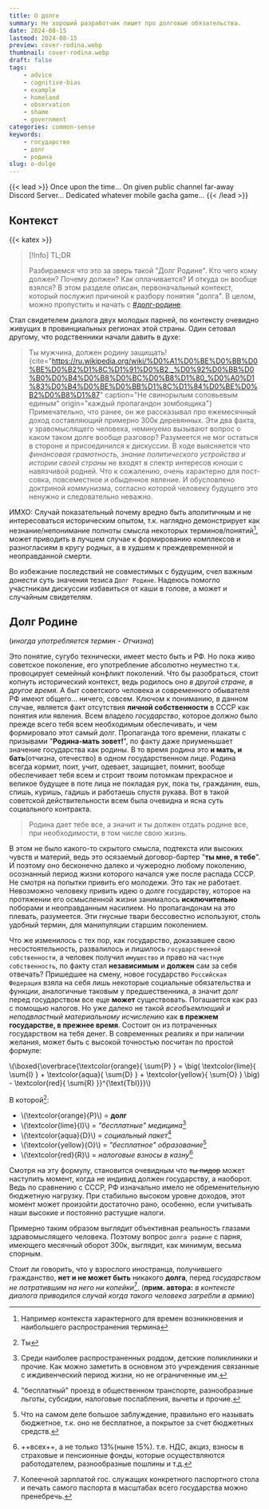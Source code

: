 ```yaml
---
title: О долге
summary: Не хороший разработчик пишет про долговые обязательства.
date: 2024-08-15
lastmod: 2024-08-15
preview: cover-rodina.webp
thumbnail: cover-rodina.webp
draft: false
tags:
    - advice
    - cognitive-bias
    - example
    - homeland
    - observation
    - shame
    - government
categories: common-sense
keywords:
    - государство
    - долг
    - родина
slug: o-dolge
---
```


{{< lead >}}
Once upon the time...
On given public channel far-away Discord Server...
Dedicated whatever mobile gacha game...
{{< /lead >}}

## Контекст

{{< katex >}}

> [!Info] TL;DR
>
> Разбираемся что это за зверь такой "Долг Родине". 
> Кто чего кому должен?
> Почему должен?
> Как оплачивается?
> И откуда он вообще взялся?
> В этом разделе описан, первоначальный контекст, который послужил причиной к разбору понятия "долга". В целом, можно пропустить и начать с <a href="#долг-родине">#долг-родине</a>.

Стал свидетелем диалога двух молодых парней, по контексту очевидно живущих в провинциальных регионах этой страны.
Один сетовал другому, что родственники начали давить в духе:
> Ты мужчина, должен родину защищать!
{cite="https://ru.wikipedia.org/wiki/%D0%A1%D0%BE%D0%BB%D0%BE%D0%B2%D1%8C%D1%91%D0%B2,_%D0%92%D0%BB%D0%B0%D0%B4%D0%B8%D0%BC%D0%B8%D1%80_%D0%A0%D1%83%D0%B4%D0%BE%D0%BB%D1%8C%D1%84%D0%BE%D0%B2%D0%B8%D1%87" caption="Не свинорылым соловьевым единым" origin="каждый пропагандон зомбоящика"}
Примечательно, что ранее, он же рассказывал про ежемесячный доход составляющий примерно 300к деревянных.
Эти два факта, у зравомыслящего человека, неминуемо вызывают вопрос о каком таком долге вообще разговор?
Разумеется не мог остаться в стороне и присоединился к дискуссии. В ходе выясняется что _финансовая грамотность, знание политического устройства и истории своей страны_ не входят в спектр интересов юноши с навязчивой родней. Что к сожалению, очень характерно для пост-совка, повсеместное и обыденное явление. И обусловлено доктриной коммунизма, согласно которой человеку будущего это ненужно и следовательно неважно.

ИМХО: Случай показательный почему вредно быть аполитичным и не интересоваться историческим опытом, т.к. наглядно демонстрирует как незнание/непонимание полноты смысла некоторых терминов/понятий[^pon], может приводить в лучшем случае к формированию комплексов и разногласиям в кругу родных, а в худшем к преждевременной и неоправданной смерти.

Во избежание последствий не совместимых с будущим, счел важным донести суть значения тезиса `Долг Родине`. Надеюсь помогло участникам дискуссии избавиться от каши в голове, а может и случайным свидетелям.

## Долг Родине

(_иногда употребляется термин - Отчизна_)

Это понятие, сугубо технически, имеет место быть и РФ. Но пока живо советское поколение, его употребление абсолютно неуместно т.к. провоцирует семейный конфликт поколений. Что бы разобраться, стоит копнуть исторический контекст, ведь родилось оно _в другой стране, в другое время_. А быт советского человека и современного обывателя РФ имеют общего... ничего, совсем.
Ключом к пониманию, в данном случае, является факт отсутствия **личной собственности** в СССР как понятия или явления.
Всем владело _государство_, которое _должно_ было прежде всего тебя всем необходимым обеспечивать, и чем формировало этот самый долг.
Пропаганда того времени, плакаты с призывами "**Родина-мать зовет!**", по факту даже приуменьшает значение государства как родины. В то время родина это **и мать, и бать**(отчизна, отечество) в одном государственном лице. Родина всегда кормит, поит, учит, одевает, защищает, помнит, вообще обеспечивает тебя всем и строит твоим потомкам прекрасное и великое будущее в поте лица не покладая рук, пока ты, гражданин, ешь, спишь, куришь, гадишь и работаешь спустя рукава. Вот в такой советской действительности всем была очевидна и ясна суть социального контракта.
> Родина дает тебе все, а значит и ты должен отдать родине все, при необходимости, в том числе свою жизнь.

В этом не было какого-то скрытого смысла, подтекста или высоких чувств и материй, ведь это осязаемый договор-бартер "**ты мне, я тебе**". И поэтому оно бесконечно далеко и чужеродно любому поколению, осознанный период жизни которого начался уже после распада СССР. Не смотря на попытки привить его молодежи.
Это так не работает. Невозможно человеку привить идею о долге государству, которое на протяжении его осмысленной жизни занималось **исключительно** поборами и неоправданным насилием.
Но пропагандонам на это плевать, разумеется. Эти гнусные твари бессовестно используют, столь удобный термин, для манипуляции старшим поколением.

Что же изменилось с тех пор, как государство, доказавшее свою несостоятельность, развалилось и лишилось `государственной собственности`, а человек получил `имущество` и право на `частную собственность`, по факту стал **независимым** и **должен** сам за себя отвечать?
Пришедшее на смену, новое государство `Российская Федерация` взяла на себя лишь некоторые социальные обязательства и функции, аналогичные таковым у предшественника, а значит долг перед государством все еще **может** существовать. Погашается как раз с помощью налогов. Но уже далеко не такой _всеобъемлющий и неподвластный материальному исчислению_ как **в прежнем государстве, в прежнее время**.
Состоит он из потраченных государством на тебя денег. В современных реалиях и при наличии желания, может быть с высокой точностью посчитан по простой формуле:

\\(\boxed{\overbrace{\textcolor{orange}{ \sum{P} } = \big( \textcolor{lime}{ \sum{I} } + \textcolor{aqua}{ \sum{D} } + \textcolor{yellow}{ \sum{O} } \big) - \textcolor{red}{ \sum{R} }}^{\text{TbI}}}\\)

В которой[^u]:

- \\(\textcolor{orange}{P}\\) = **долг**
- \\(\textcolor{lime}{I}\\) = _"бесплатные" медицина_[^med]
- \\(\textcolor{aqua}{D}\\) = _социальный пакет_[^social]
- \\(\textcolor{yellow}{O}\\) = _"бесплатное" образование_[^stud]
- \\(\textcolor{red}{R}\\) = _налоговые взносы в казну_[^nalog]

Смотря на эту формулу, становится очевидным что ~~ты пидор~~ может наступить момент, когда не индивид должен государству, а наоборот. Ведь по сравнению с СССР, РФ изначально имело не обременительную бюджетную нагрузку. При стабильно высоком уровне доходов, этот момент может произойти достаточно рано, особенно, если учитывать наши высокие и постоянно растущие налоги.

Примерно таким образом выглядит объективная реальность глазами здравомыслящего человека.
Поэтому вопрос `долга родине` с парня, имеющего месячный оборот 300к, выглядит, как минимум, весьма спорным.

Стоит ли говорить, что у взрослого иностранца, получившего гражданство, **нет и не может быть** никакого **долга**, перед _государством не потратившим на него ни копейки_[^pis].
(**прим. автора:** _в контексте диалога приводился случай когда такого человека загребли в армию_)


[^med]: Среди наиболее распространенных роддом, детские поликлиники и прочие. Как можно заметить в основном это учреждения связанные с иждивенческий период жизни, но не ограниченные им.
[^stud]: Что на самом деле большое заблуждение, правильно его называть бюджетное, т.к. оно не бесплатное, а покрытое за счет бюджетных средств.
[^social]: "бесплатный" проезд в общественном транспорте, разнообразные льготы, субсидии, налоговые послабления, вычеты и прочие.
[^nalog]: ++всех++, а не только 13%(ныне 15%). т.е. НДС, акциз, взносы в страховые и пенсионные фонды, которые осуществляются работодателем, разнообразные пошлины и т.д.
[^pis]: Копеечной зарплатой гос. служащих конкретного паспортного стола и печать самого паспорта в масштабах всего государства можно пренебречь.
[^pon]: Например контекста характерного для времен возникновения и наибольшего распространения термина
[^u]: Ты
